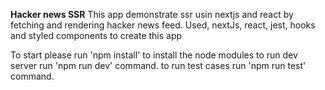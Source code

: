 <b>Hacker news SSR</b>
This app demonstrate ssr usin nextjs and react by fetching and rendering hacker news feed. Used, nextJs, react, jest, hooks and styled components to create this app

To start please run 'npm install' to install the node modules
to run dev server run 'npm run dev' command.
to run test cases run 'npm run test' command.
